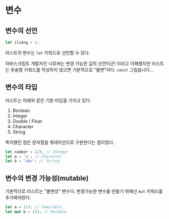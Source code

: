 # 변수

## 변수의 선언

```rs
let ilsang = 1;
```

러스트의 변수는 `let` 키워드로 선언할 수 있다.

자바스크립트 개발자인 나로써는 변경 가능한 값의 선언이군! 이라고 이해했지만 러스트는 후술할 키워드를 작성하지 않으면 기본적으로 "불변"이다. `const` 그립읍니다...

## 변수의 타입

러스트는 아래와 같은 기본 타입을 가지고 있다.

1. Boolean
2. Integer
3. Double / Float
4. Character
5. String

특이했던 점은 문자열을 쿼테이션으로 구분한다는 점이었다.

```rs
let number = 123; // Integer
let a = 'a'; // Character
let b = "abc"; // String
```

## 변수의 변경 가능성(mutable)

기본적으로 러스트는 "불변성" 변수다. 변경가능한 변수를 만들기 위해선 `mut` 키워드를 추가해야한다.

```rs
let a = 123; // Immutable
let mut b = 123; // Mutable
```
